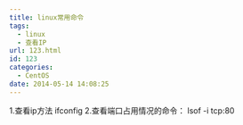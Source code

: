 ```yaml
---
title: linux常用命令
tags:
  - linux
  - 查看IP
url: 123.html
id: 123
categories:
  - CentOS
date: 2014-05-14 14:08:25
---
```


1.查看ip方法 ifconfig 2.查看端口占用情况的命令： lsof -i tcp:80
